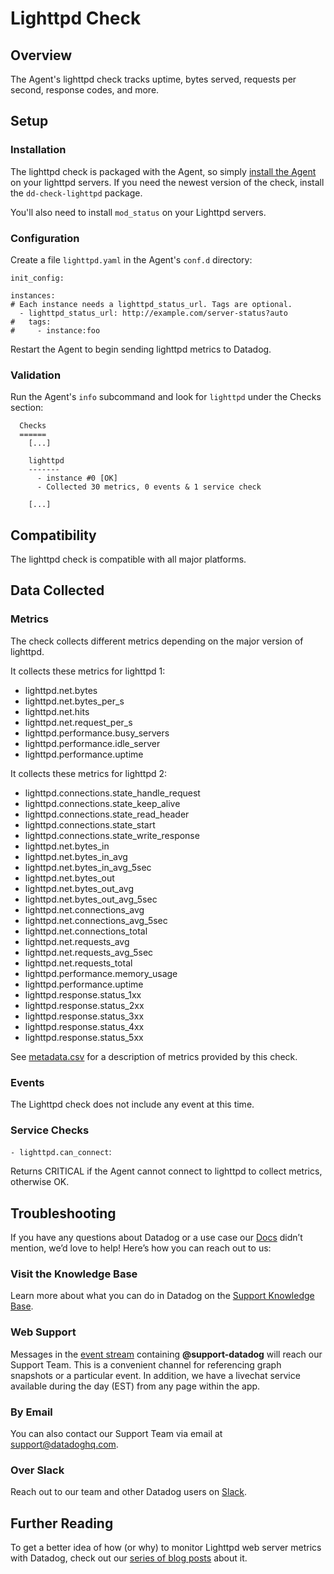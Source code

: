 # Lighttpd Check

## Overview

The Agent's lighttpd check tracks uptime, bytes served, requests per second, response codes, and more.

## Setup
### Installation

The lighttpd check is packaged with the Agent, so simply [install the Agent](https://app.datadoghq.com/account/settings#agent) on your lighttpd servers. If you need the newest version of the check, install the `dd-check-lighttpd` package.

You'll also need to install `mod_status` on your Lighttpd servers.

### Configuration

Create a file `lighttpd.yaml` in the Agent's `conf.d` directory:

```
init_config:

instances:
# Each instance needs a lighttpd_status_url. Tags are optional.
  - lighttpd_status_url: http://example.com/server-status?auto
#   tags:
#     - instance:foo
```

Restart the Agent to begin sending lighttpd metrics to Datadog.

### Validation

Run the Agent's `info` subcommand and look for `lighttpd` under the Checks section:

```
  Checks
  ======
    [...]

    lighttpd
    -------
      - instance #0 [OK]
      - Collected 30 metrics, 0 events & 1 service check

    [...]
```

## Compatibility

The lighttpd check is compatible with all major platforms.

## Data Collected
### Metrics

The check collects different metrics depending on the major version of lighttpd.

It collects these metrics for lighttpd 1:

- lighttpd.net.bytes
- lighttpd.net.bytes_per_s
- lighttpd.net.hits
- lighttpd.net.request_per_s
- lighttpd.performance.busy_servers
- lighttpd.performance.idle_server
- lighttpd.performance.uptime

It collects these metrics for lighttpd 2:

- lighttpd.connections.state_handle_request
- lighttpd.connections.state_keep_alive
- lighttpd.connections.state_read_header
- lighttpd.connections.state_start
- lighttpd.connections.state_write_response
- lighttpd.net.bytes_in
- lighttpd.net.bytes_in_avg
- lighttpd.net.bytes_in_avg_5sec
- lighttpd.net.bytes_out
- lighttpd.net.bytes_out_avg
- lighttpd.net.bytes_out_avg_5sec
- lighttpd.net.connections_avg
- lighttpd.net.connections_avg_5sec
- lighttpd.net.connections_total
- lighttpd.net.requests_avg
- lighttpd.net.requests_avg_5sec
- lighttpd.net.requests_total
- lighttpd.performance.memory_usage
- lighttpd.performance.uptime
- lighttpd.response.status_1xx
- lighttpd.response.status_2xx
- lighttpd.response.status_3xx
- lighttpd.response.status_4xx
- lighttpd.response.status_5xx

See [metadata.csv](https://github.com/DataDog/integrations-core/blob/master/lighttpd/metadata.csv) for a description of metrics provided by this check.

### Events
The Lighttpd check does not include any event at this time.

### Service Checks

`- lighttpd.can_connect`:

Returns CRITICAL if the Agent cannot connect to lighttpd to collect metrics, otherwise OK.

## Troubleshooting

If you have any questions about Datadog or a use case our [Docs](https://docs.datadoghq.com/) didn’t mention, we’d love to help! Here’s how you can reach out to us:

### Visit the Knowledge Base

Learn more about what you can do in Datadog on the [Support Knowledge Base](https://datadog.zendesk.com/agent/).

### Web Support

Messages in the [event stream](https://app.datadoghq.com/event/stream) containing **@support-datadog** will reach our Support Team. This is a convenient channel for referencing graph snapshots or a particular event. In addition, we have a livechat service available during the day (EST) from any page within the app.

### By Email

You can also contact our Support Team via email at [support@datadoghq.com](mailto:support@datadoghq.com).

### Over Slack

Reach out to our team and other Datadog users on [Slack](http://chat.datadoghq.com/).

## Further Reading
To get a better idea of how (or why) to monitor Lighttpd web server metrics with Datadog, check out our [series of blog posts](https://www.datadoghq.com/blog/monitor-lighttpd-web-server-metrics/) about it.
